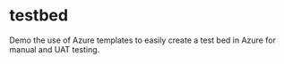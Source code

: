 # testbed
Demo the use of Azure templates to easily create a test bed in Azure for manual and UAT testing.
